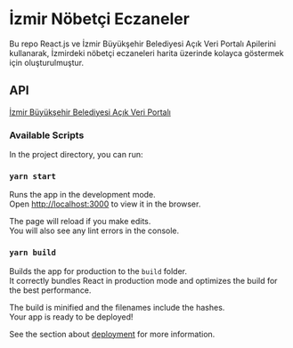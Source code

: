 # İzmir Nöbetçi Eczaneler

Bu repo React.js ve İzmir Büyükşehir Belediyesi Açık Veri Portalı Apilerini kullanarak, İzmirdeki nöbetçi eczaneleri harita üzerinde kolayca göstermek için oluşturulmuştur.

## API
[İzmir Büyükşehir Belediyesi Açık Veri Portalı](https://acikveri.bizizmir.com)

### Available Scripts

In the project directory, you can run:

### `yarn start`

Runs the app in the development mode.\
Open [http://localhost:3000](http://localhost:3000) to view it in the browser.

The page will reload if you make edits.\
You will also see any lint errors in the console.

### `yarn build`

Builds the app for production to the `build` folder.\
It correctly bundles React in production mode and optimizes the build for the best performance.

The build is minified and the filenames include the hashes.\
Your app is ready to be deployed!

See the section about [deployment](https://facebook.github.io/create-react-app/docs/deployment) for more information.
